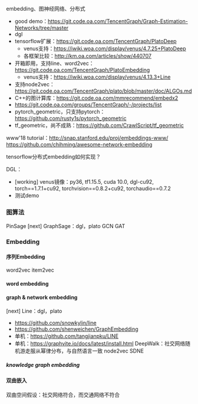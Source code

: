 
embedding、图神经网络、分布式
- good demo：https://git.code.oa.com/TencentGraph/Graph-Estimation-Networks/tree/master
- dgl
- tensorflow扩展：https://git.code.oa.com/TencentGraph/PlatoDeep
  - venus支持：https://iwiki.woa.com/display/venus/4.7.25+PlatoDeep
  - 各框架比较：http://km.oa.com/articles/show/440707
- 开箱即用，支持line、word2vec：https://git.code.oa.com/TencentGraph/PlatoEmbedding
  - venus支持：https://iwiki.woa.com/display/venus/4.13.3+Line
- 支持node2vec：https://git.code.oa.com/TencentGraph/plato/blob/master/doc/ALGOs.md
- C++的图计算库：https://git.code.oa.com/mmrecommend/embedx2
- https://git.code.oa.com/groups/TencentGraph/-/projects/list
- pytorch_geometric，只支持pytorch：https://github.com/rusty1s/pytorch_geometric
- tf_geometric，尚不成熟：https://github.com/CrawlScript/tf_geometric

www'18 tutorial：http://snap.stanford.edu/proj/embeddings-www/
https://github.com/chihming/awesome-network-embedding

tensorflow分布式embedding如何实现？

DGL：
- [working] venus镜像：py36, tf1.15.5, cuda 10.0, dgl-cu92, torch==1.7.1+cu92, torchvision==0.8.2+cu92, torchaudio==0.7.2
- 测试demo

### 图算法
PinSage
[next] GraphSage：dgl，plato
GCN
GAT

### Embedding

#### 序列Embedding
word2vec
item2vec

#### word embedding

#### graph & network embedding
[next] Line：dgl，plato
- https://github.com/snowkylin/line
- https://github.com/shenweichen/GraphEmbedding
- 单机：https://github.com/tangjianpku/LINE
- 单机：https://graphvite.io/docs/latest/install.html
DeepWalk：社交网络随机游走服从幂律分布，与自然语言一致
node2vec
SDNE

##### knowledge graph embedding

#### 双曲嵌入
双曲空间假设：社交网络符合，而交通网络不符合
